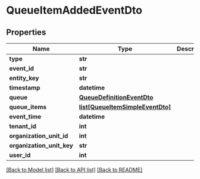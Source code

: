 # QueueItemAddedEventDto

## Properties
Name | Type | Description | Notes
------------ | ------------- | ------------- | -------------
**type** | **str** |  | 
**event_id** | **str** |  | 
**entity_key** | **str** |  | [optional] 
**timestamp** | **datetime** |  | 
**queue** | [**QueueDefinitionEventDto**](QueueDefinitionEventDto.md) |  | [optional] 
**queue_items** | [**list[QueueItemSimpleEventDto]**](QueueItemSimpleEventDto.md) |  | [optional] 
**event_time** | **datetime** |  | [optional] 
**tenant_id** | **int** |  | [optional] 
**organization_unit_id** | **int** |  | [optional] 
**organization_unit_key** | **str** |  | [optional] 
**user_id** | **int** |  | [optional] 

[[Back to Model list]](../README.md#documentation-for-models) [[Back to API list]](../README.md#documentation-for-api-endpoints) [[Back to README]](../README.md)



